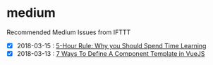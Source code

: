 # medium
Recommended Medium Issues from IFTTT

* [x] 2018-03-15 : [5-Hour Rule: Why you Should Spend Time Learning](https://hackernoon.com/5-hour-rule-why-you-should-spend-time-learning-2538aff50eed)
* [x] 2018-03-13 : [7 Ways To Define A Component Template in VueJS](https://medium.com/js-dojo/7-ways-to-define-a-component-template-in-vuejs-c04e0c72900d)

